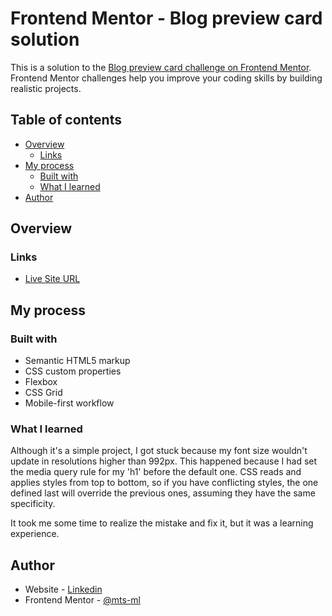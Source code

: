 # Frontend Mentor - Blog preview card solution

This is a solution to the [Blog preview card challenge on Frontend Mentor](https://www.frontendmentor.io/challenges/blog-preview-card-ckPaj01IcS). Frontend Mentor challenges help you improve your coding skills by building realistic projects. 

## Table of contents

- [Overview](#overview)
  - [Links](#links)
- [My process](#my-process)
  - [Built with](#built-with)
  - [What I learned](#what-i-learned)
- [Author](#author)


## Overview


### Links

- [Live Site URL](https://mts-ml.github.io/development/blog-preview-card-main/index.html)


## My process

### Built with

- Semantic HTML5 markup
- CSS custom properties
- Flexbox
- CSS Grid
- Mobile-first workflow


### What I learned

Although it's a simple project, I got stuck because my font size wouldn't update in resolutions higher than 992px. This happened because I had set the media query rule for my 'h1' before the default one. CSS reads and applies styles from top to bottom, so if you have conflicting styles, the one defined last will override the previous ones, assuming they have the same specificity.

It took me some time to realize the mistake and fix it, but it was a learning experience.


## Author

- Website - [Linkedin](https://www.linkedin.com/in/mateus-lima-036790184/)
- Frontend Mentor - [@mts-ml](https://www.frontendmentor.io/profile/mts-ml)

